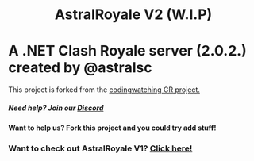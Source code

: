 # <p align="center">AstralRoyale V2 (W.I.P)</p>

# A .NET Clash Royale server (2.0.2.) created by @astralsc
This project is forked from the [codingwatching CR project.](https://github.com/codingwatching/Clash-Royale-Server)

##### Need help? Join our [Discord](https://discord.gg/mUredE6CTU)
#### Want to help us? Fork this project and you could try add stuff!

### Want to check out AstralRoyale V1? [Click here!](https://github.com/fdz6/AstralRoyale)
